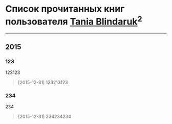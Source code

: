 # Список прочитанных книг пользователя [Tania Blindaruk](http://vk.com/id225920114)<sup>2</sup>
---

## 2015

### 123
123123
> [2015-12-31] 123213123


### 234
234
> [2015-12-31] 234234234



